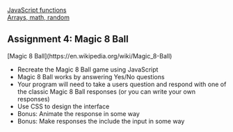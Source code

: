 [JavaScript functions](https://owenroberts.github.io/mmp310/week4/index.html)  
[Arrays, math, random](https://owenroberts.github.io/mmp310/week4/array.html)  

<h2>Assignment 4: Magic 8 Ball</h2>
[Magic 8 Ball](https://en.wikipedia.org/wiki/Magic_8-Ball)
<ul>
	<li>Recreate the Magic 8 Ball game using JavaScript</li>
	<li>Magic 8 Ball works by answering Yes/No questions</li>
	<li>Your program will need to take a users question and respond with one of the classic Magic 8 Ball responses (or you can write your own responses)</li>
	<li>Use CSS to design the interface</li>
	<li>Bonus: Animate the response in some way</li>
	<li>Bonus: Make responses the include the input in some way</li>
</ul>
